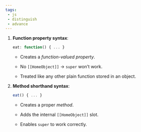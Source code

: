 ```yaml
---
tags: 
 - js
 - distinguish
 - advance
---
```


1. **Function property syntax**:
    
    ```js
    eat: function() { ... }
    ```
    
    - Creates a _function-valued property_.
        
    - No `[[HomeObject]]` → `super` won’t work.
        
    - Treated like any other plain function stored in an object.
        
2. **Method shorthand syntax**:
    
    ```js
    eat() { ... }
    ```
    
    - Creates a proper _method_.
        
    - Adds the internal `[[HomeObject]]` slot.
        
    - Enables `super` to work correctly.
        
